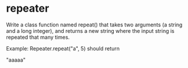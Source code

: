 # repeater
Write a class function named repeat() that takes two arguments (a string and a long integer), and returns a new string where the input string is repeated that many times.

Example:
Repeater.repeat("a", 5)
should return

"aaaaa"
